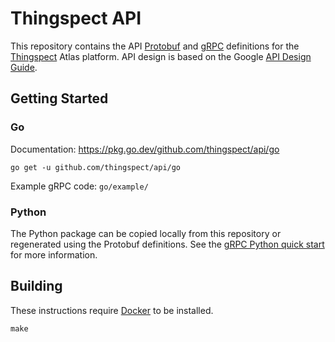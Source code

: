 # Thingspect API

This repository contains the API
[Protobuf](https://developers.google.com/protocol-buffers/) and
[gRPC](https://grpc.io/) definitions for the
[Thingspect](https://www.thingspect.com/) Atlas platform. API design is based
on the Google [API Design Guide](https://cloud.google.com/apis/design).

## Getting Started

### Go

Documentation: https://pkg.go.dev/github.com/thingspect/api/go

```
go get -u github.com/thingspect/api/go
```

Example gRPC code: `go/example/`

### Python

The Python package can be copied locally from this repository or regenerated
using the Protobuf definitions. See the
[gRPC Python quick start](https://grpc.io/docs/languages/python/quickstart/) for
more information.

## Building

These instructions require
[Docker](https://docs.docker.com/get-started/overview/) to be installed.

```
make
```
